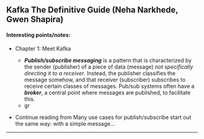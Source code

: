 ## Kafka The Definitive Guide (Neha Narkhede, Gwen Shapira)

#### Interesting points/notes:

- Chapter 1: Meet Kafka
  - ***Publish/subscribe messaging*** is a pattern that is characterized by the sender (publisher) of a piece of data (message) *not specifically directing it to a receiver*. Instead, the publisher classifies the message somehow, and that receiver (subscriber) subscribes to receive certain classes of messages. Pub/sub systems often have a ***broker***, a central point where messages are published, to facilitate this.
  - gr


- Continue reading from Many use cases for publish/subscribe start out the same way: with a simple message...

--------------------------------
